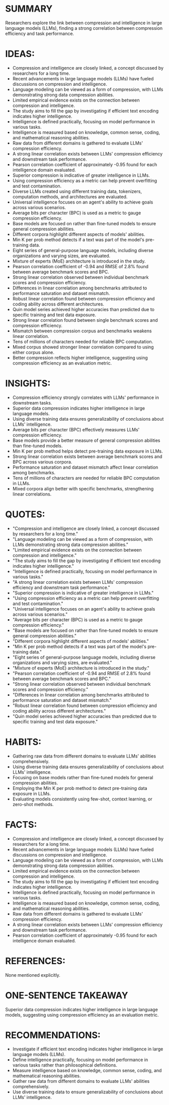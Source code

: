 # SUMMARY
Researchers explore the link between compression and intelligence in large language models (LLMs), finding a strong correlation between compression efficiency and task performance.

# IDEAS:
- Compression and intelligence are closely linked, a concept discussed by researchers for a long time.
- Recent advancements in large language models (LLMs) have fueled discussions on compression and intelligence.
- Language modeling can be viewed as a form of compression, with LLMs demonstrating strong data compression abilities.
- Limited empirical evidence exists on the connection between compression and intelligence.
- The study aims to fill the gap by investigating if efficient text encoding indicates higher intelligence.
- Intelligence is defined practically, focusing on model performance in various tasks.
- Intelligence is measured based on knowledge, common sense, coding, and mathematical reasoning abilities.
- Raw data from different domains is gathered to evaluate LLMs' compression efficiency.
- A strong linear correlation exists between LLMs' compression efficiency and downstream task performance.
- Pearson correlation coefficient of approximately -0.95 found for each intelligence domain evaluated.
- Superior compression is indicative of greater intelligence in LLMs.
- Using compression efficiency as a metric can help prevent overfitting and test contamination.
- Diverse LLMs created using different training data, tokenizers, computation methods, and architectures are evaluated.
- Universal intelligence focuses on an agent's ability to achieve goals across various scenarios.
- Average bits per character (BPC) is used as a metric to gauge compression efficiency.
- Base models are focused on rather than fine-tuned models to ensure general compression abilities.
- Different corpora highlight different aspects of models' abilities.
- Min K per prob method detects if a text was part of the model's pre-training data.
- Eight series of general-purpose language models, including diverse organizations and varying sizes, are evaluated.
- Mixture of experts (MoE) architecture is introduced in the study.
- Pearson correlation coefficient of -0.94 and RMSE of 2.8% found between average benchmark scores and BPC.
- Strong linear correlation observed between individual benchmark scores and compression efficiency.
- Differences in linear correlation among benchmarks attributed to performance saturation and dataset mismatch.
- Robust linear correlation found between compression efficiency and coding ability across different architectures.
- Quin model series achieved higher accuracies than predicted due to specific training and test data exposure.
- Strong linear correlation found between single benchmark scores and compression efficiency.
- Mismatch between compression corpus and benchmarks weakens linear correlation.
- Tens of millions of characters needed for reliable BPC computation.
- Mixed corpus showed stronger linear correlation compared to using either corpus alone.
- Better compression reflects higher intelligence, suggesting using compression efficiency as an evaluation metric.

# INSIGHTS:
- Compression efficiency strongly correlates with LLMs' performance in downstream tasks.
- Superior data compression indicates higher intelligence in large language models.
- Using diverse training data ensures generalizability of conclusions about LLMs' intelligence.
- Average bits per character (BPC) effectively measures LLMs' compression efficiency.
- Base models provide a better measure of general compression abilities than fine-tuned models.
- Min K per prob method helps detect pre-training data exposure in LLMs.
- Strong linear correlation exists between average benchmark scores and BPC across various corpora.
- Performance saturation and dataset mismatch affect linear correlation among benchmarks.
- Tens of millions of characters are needed for reliable BPC computation in LLMs.
- Mixed corpora align better with specific benchmarks, strengthening linear correlations.

# QUOTES:
- "Compression and intelligence are closely linked, a concept discussed by researchers for a long time."
- "Language modeling can be viewed as a form of compression, with LLMs demonstrating strong data compression abilities."
- "Limited empirical evidence exists on the connection between compression and intelligence."
- "The study aims to fill the gap by investigating if efficient text encoding indicates higher intelligence."
- "Intelligence is defined practically, focusing on model performance in various tasks."
- "A strong linear correlation exists between LLMs' compression efficiency and downstream task performance."
- "Superior compression is indicative of greater intelligence in LLMs."
- "Using compression efficiency as a metric can help prevent overfitting and test contamination."
- "Universal intelligence focuses on an agent's ability to achieve goals across various scenarios."
- "Average bits per character (BPC) is used as a metric to gauge compression efficiency."
- "Base models are focused on rather than fine-tuned models to ensure general compression abilities."
- "Different corpora highlight different aspects of models' abilities."
- "Min K per prob method detects if a text was part of the model's pre-training data."
- "Eight series of general-purpose language models, including diverse organizations and varying sizes, are evaluated."
- "Mixture of experts (MoE) architecture is introduced in the study."
- "Pearson correlation coefficient of -0.94 and RMSE of 2.8% found between average benchmark scores and BPC."
- "Strong linear correlation observed between individual benchmark scores and compression efficiency."
- "Differences in linear correlation among benchmarks attributed to performance saturation and dataset mismatch."
- "Robust linear correlation found between compression efficiency and coding ability across different architectures."
- "Quin model series achieved higher accuracies than predicted due to specific training and test data exposure."

# HABITS:
- Gathering raw data from different domains to evaluate LLMs' abilities comprehensively.
- Using diverse training data ensures generalizability of conclusions about LLMs' intelligence.
- Focusing on base models rather than fine-tuned models for general compression abilities.
- Employing the Min K per prob method to detect pre-training data exposure in LLMs.
- Evaluating models consistently using few-shot, context learning, or zero-shot methods.

# FACTS:
- Compression and intelligence are closely linked, a concept discussed by researchers for a long time.
- Recent advancements in large language models (LLMs) have fueled discussions on compression and intelligence.
- Language modeling can be viewed as a form of compression, with LLMs demonstrating strong data compression abilities.
- Limited empirical evidence exists on the connection between compression and intelligence.
- The study aims to fill the gap by investigating if efficient text encoding indicates higher intelligence.
- Intelligence is defined practically, focusing on model performance in various tasks.
- Intelligence is measured based on knowledge, common sense, coding, and mathematical reasoning abilities.
- Raw data from different domains is gathered to evaluate LLMs' compression efficiency.
- A strong linear correlation exists between LLMs' compression efficiency and downstream task performance.
- Pearson correlation coefficient of approximately -0.95 found for each intelligence domain evaluated.

# REFERENCES:
None mentioned explicitly.

# ONE-SENTENCE TAKEAWAY
Superior data compression indicates higher intelligence in large language models, suggesting using compression efficiency as an evaluation metric.

# RECOMMENDATIONS:
- Investigate if efficient text encoding indicates higher intelligence in large language models (LLMs).
- Define intelligence practically, focusing on model performance in various tasks rather than philosophical definitions.
- Measure intelligence based on knowledge, common sense, coding, and mathematical reasoning abilities.
- Gather raw data from different domains to evaluate LLMs' abilities comprehensively.
- Use diverse training data to ensure generalizability of conclusions about LLMs' intelligence.
